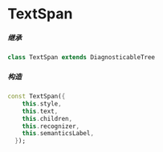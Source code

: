 # TextSpan

##### 继承
``` dart
class TextSpan extends DiagnosticableTree 
```
##### 构造
``` dart
const TextSpan({
    this.style,
    this.text,
    this.children,
    this.recognizer,
    this.semanticsLabel,
  });

```